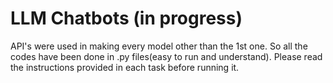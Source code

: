 # LLM Chatbots (in progress)

API's were used in making every model other than the 1st one. So all the codes have been done in .py files(easy to run and understand). Please read the instructions provided in each task before running it.
